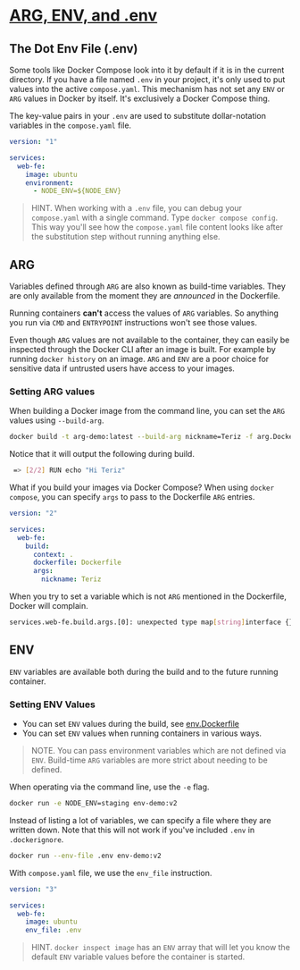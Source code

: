# [ARG, ENV, and .env](https://vsupalov.com/docker-arg-env-variable-guide/)

## The Dot Env File (.env)

Some tools like Docker Compose look into it by default if it is in the current directory. If you have a file named `.env` in your project, it's only used to put values into the active `compose.yaml`. This mechanism has not set any `ENV` or `ARG` values in Docker by itself. It's exclusively a Docker Compose thing.

The key-value pairs in your `.env` are used to substitute dollar-notation variables in the `compose.yaml` file.

```yaml
version: "1"

services:
  web-fe:
    image: ubuntu
    environment:
      - NODE_ENV=${NODE_ENV}
```

> HINT. When working with a `.env` file, you can debug your `compose.yaml` with a single command. Type `docker compose config`. This way you'll see how the `compose.yaml` file content looks like after the substitution step without running anything else.

## ARG

Variables defined through `ARG` are also known as build-time variables. They are only available from the moment they are _announced_ in the Dockerfile.

Running containers **can't** access the values of `ARG` variables. So anything you run via `CMD` and `ENTRYPOINT` instructions won't see those values.

Even though `ARG` values are not available to the container, they can easily be inspected through the Docker CLI after an image is built. For example by running `docker history` on an image. `ARG` and `ENV` are a poor choice for sensitive data if untrusted users have access to your images.

### Setting ARG values

When building a Docker image from the command line, you can set the `ARG` values using `--build-arg`.

```bash
docker build -t arg-demo:latest --build-arg nickname=Teriz -f arg.Dockerfile .
```

Notice that it will output the following during build.

```bash
 => [2/2] RUN echo "Hi Teriz"
```

What if you build your images via Docker Compose? When using `docker compose`, you can specify `args` to pass to the Dockerfile `ARG` entries.

```yaml
version: "2"

services:
  web-fe:
    build:
      context: .
      dockerfile: Dockerfile
      args:
        nickname: Teriz
```

When you try to set a variable which is not `ARG` mentioned in the Dockerfile, Docker will complain.

```bash
services.web-fe.build.args.[0]: unexpected type map[string]interface {}
```

## ENV

`ENV` variables are available both during the build and to the future running container.

### Setting ENV Values

- You can set `ENV` values during the build, see [env.Dockerfile](./env.Dockerfile)
- You can set `ENV` values when running containers in various ways.

> NOTE. You can pass environment variables which are not defined via `ENV`. Build-time `ARG` variables are more strict about needing to be defined.

When operating via the command line, use the `-e` flag.

```bash
docker run -e NODE_ENV=staging env-demo:v2
```

Instead of listing a lot of variables, we can specify a file where they are written down. Note that this will not work if you've included `.env` in `.dockerignore`.

```bash
docker run --env-file .env env-demo:v2
```

With `compose.yaml` file, we use the `env_file` instruction.

```yaml
version: "3"

services:
  web-fe:
    image: ubuntu
    env_file: .env
```

> HINT. `docker inspect image` has an `ENV` array that will let you know the default `ENV` variable values before the container is started.
